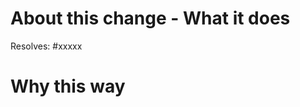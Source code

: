 <!-- All contributors please complete these sections, including maintainers -->
# About this change - What it does

<!-- Provide a small sentence that summarizes the change. -->

<!-- Provide the issue number below if it exists. -->
Resolves: #xxxxx

# Why this way

<!-- Provide a small explanation on why this is the approach you took for solving this problem. -->

